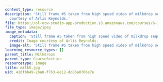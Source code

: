 ```yaml
---
content_type: resource
description: 'Still frame #5 taken from high speed video of milkdrop sequence. Image
  courtesy of Arlis Reynolds.'
file: https://ol-ocw-studio-app-production.s3.amazonaws.com/courses/6-163-strobe-project-laboratory-fall-2005/416fbb492ba8f763ee12dc85a0766e7e_milk5.jpg
file_type: image/jpeg
image_metadata:
  caption: 'Still frame #5 taken from high speed video of milkdrop sequence.'
  credit: Image courtesy of Arlis Reynolds.
  image-alt: 'Still frame #5 taken from high speed video of milkdrop sequence.'
learning_resource_types: []
parent_title: Milkdrops
parent_type: CourseSection
resourcetype: Image
title: milk5.jpg
uid: 416fbb49-2ba8-f763-ee12-dc85a0766e7e
---
```

